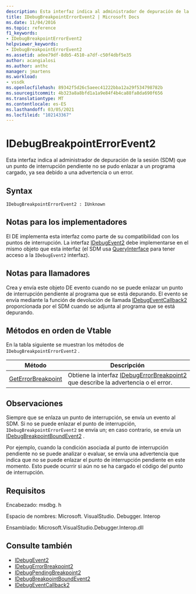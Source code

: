 ```yaml
---
description: Esta interfaz indica al administrador de depuración de la sesión (SDM) que un punto de interrupción pendiente no se pudo enlazar a un programa cargado, ya sea debido a una advertencia o un error.
title: IDebugBreakpointErrorEvent2 | Microsoft Docs
ms.date: 11/04/2016
ms.topic: reference
f1_keywords:
- IDebugBreakpointErrorEvent2
helpviewer_keywords:
- IDebugBreakpointErrorEvent2
ms.assetid: adee79df-8db5-4510-a7df-c50f4dbf5e35
author: acangialosi
ms.author: anthc
manager: jmartens
ms.workload:
- vssdk
ms.openlocfilehash: 89342f5d26c5aeec41222bba12a29f534798782b
ms.sourcegitcommit: 4b323a8a8bfd1a1a9e84f4b4ca88fa8da690f656
ms.translationtype: MT
ms.contentlocale: es-ES
ms.lasthandoff: 03/05/2021
ms.locfileid: "102143367"
---
```

# <a name="idebugbreakpointerrorevent2"></a>IDebugBreakpointErrorEvent2
Esta interfaz indica al administrador de depuración de la sesión (SDM) que un punto de interrupción pendiente no se pudo enlazar a un programa cargado, ya sea debido a una advertencia o un error.

## <a name="syntax"></a>Syntax

```
IDebugBreakpointErrorEvent2 : IUnknown
```

## <a name="notes-for-implementers"></a>Notas para los implementadores
 El DE implementa esta interfaz como parte de su compatibilidad con los puntos de interrupción. La interfaz [IDebugEvent2](../../../extensibility/debugger/reference/idebugevent2.md) debe implementarse en el mismo objeto que esta interfaz (el SDM usa [QueryInterface](/cpp/atl/queryinterface) para tener acceso a la `IDebugEvent2` interfaz).

## <a name="notes-for-callers"></a>Notas para llamadores
 Crea y envía este objeto DE evento cuando no se puede enlazar un punto de interrupción pendiente al programa que se está depurando. El evento se envía mediante la función de devolución de llamada [IDebugEventCallback2](../../../extensibility/debugger/reference/idebugeventcallback2.md) proporcionada por el SDM cuando se adjunta al programa que se está depurando.

## <a name="methods-in-vtable-order"></a>Métodos en orden de Vtable
 En la tabla siguiente se muestran los métodos de `IDebugBreakpointErrorEvent2` .

|Método|Descripción|
|------------|-----------------|
|[GetErrorBreakpoint](../../../extensibility/debugger/reference/idebugbreakpointerrorevent2-geterrorbreakpoint.md)|Obtiene la interfaz [IDebugErrorBreakpoint2](../../../extensibility/debugger/reference/idebugerrorbreakpoint2.md) que describe la advertencia o el error.|

## <a name="remarks"></a>Observaciones
 Siempre que se enlaza un punto de interrupción, se envía un evento al SDM. Si no se puede enlazar el punto de interrupción, `IDebugBreakpointErrorEvent2` se envía un; en caso contrario, se envía un [IDebugBreakpointBoundEvent2](../../../extensibility/debugger/reference/idebugbreakpointboundevent2.md) .

 Por ejemplo, cuando la condición asociada al punto de interrupción pendiente no se puede analizar o evaluar, se envía una advertencia que indica que no se puede enlazar el punto de interrupción pendiente en este momento. Esto puede ocurrir si aún no se ha cargado el código del punto de interrupción.

## <a name="requirements"></a>Requisitos
 Encabezado: msdbg. h

 Espacio de nombres: Microsoft. VisualStudio. Debugger. Interop

 Ensamblado: Microsoft.VisualStudio.Debugger.Interop.dll

## <a name="see-also"></a>Consulte también
- [IDebugEvent2](../../../extensibility/debugger/reference/idebugevent2.md)
- [IDebugErrorBreakpoint2](../../../extensibility/debugger/reference/idebugerrorbreakpoint2.md)
- [IDebugPendingBreakpoint2](../../../extensibility/debugger/reference/idebugpendingbreakpoint2.md)
- [IDebugBreakpointBoundEvent2](../../../extensibility/debugger/reference/idebugbreakpointboundevent2.md)
- [IDebugEventCallback2](../../../extensibility/debugger/reference/idebugeventcallback2.md)
